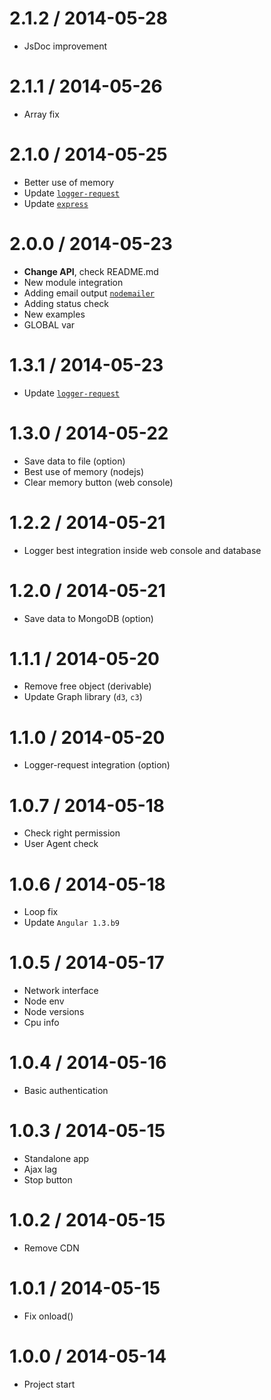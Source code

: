 2.1.2 / 2014-05-28
==================

  * JsDoc improvement

2.1.1 / 2014-05-26
==================

  * Array fix

2.1.0 / 2014-05-25
==================

  * Better use of memory
  * Update [`logger-request`](https://github.com/hex7c0/logger-request)
  * Update [`express`](https://github.com/visionmedia/express)

2.0.0 / 2014-05-23
==================

  * **Change API**, check README.md
  * New module integration
  * Adding email output [`nodemailer`](https://github.com/andris9/Nodemailer)
  * Adding status check
  * New examples
  * GLOBAL var

1.3.1 / 2014-05-23
==================

  * Update [`logger-request`](https://github.com/hex7c0/logger-request)

1.3.0 / 2014-05-22
==================

  * Save data to file (option)
  * Best use of memory (nodejs)
  * Clear memory button (web console)

1.2.2 / 2014-05-21
==================

  * Logger best integration inside web console and database

1.2.0 / 2014-05-21
==================

  * Save data to MongoDB (option)

1.1.1 / 2014-05-20
==================

  * Remove free object (derivable)
  * Update Graph library (`d3`, `c3`)

1.1.0 / 2014-05-20
==================

  * Logger-request integration (option)

1.0.7 / 2014-05-18
==================

  * Check right permission
  * User Agent check

1.0.6 / 2014-05-18
==================

  * Loop fix
  * Update `Angular 1.3.b9`

1.0.5 / 2014-05-17
==================

  * Network interface
  * Node env
  * Node versions
  * Cpu info

1.0.4 / 2014-05-16
==================

  * Basic authentication

1.0.3 / 2014-05-15
==================

  * Standalone app
  * Ajax lag
  * Stop button

1.0.2 / 2014-05-15
==================

  * Remove CDN

1.0.1 / 2014-05-15
==================

  * Fix onload()

1.0.0 / 2014-05-14
==================

  * Project start
